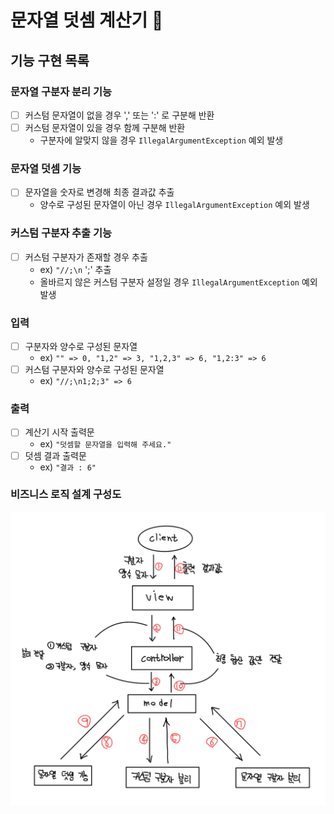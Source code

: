 # 문자열 덧셈 계산기 🚀

## 기능 구현 목록

### 문자열 구분자 분리 기능
- [ ] 커스텀 문자열이 없을 경우 ',' 또는 ':' 로 구분해 반환
- [ ] 커스텀 문자열이 있을 경우 함께 구분해 반환
    - 구분자에 알맞지 않을 경우 `IllegalArgumentException` 예외 발생

### 문자열 덧셈 기능
- [ ] 문자열을 숫자로 변경해 최종 결과값 추출
    - 양수로 구성된 문자열이 아닌 경우 `IllegalArgumentException` 예외 발생

### 커스텀 구분자 추출 기능
- [ ] 커스텀 구분자가 존재할 경우 추출
    -  ex) `"//;\n` ';' 추출
    - 올바르지 않은 커스텀 구분자 설정일 경우 `IllegalArgumentException` 예외 발생

### 입력
- [ ] 구분자와 양수로 구성된 문자열
    - ex) `"" => 0, "1,2" => 3, "1,2,3" => 6, "1,2:3" => 6`
- [ ] 커스텀 구분자와 양수로 구성된 문자열
    - ex)  `"//;\n1;2;3" => 6`

### 출력
- [ ] 계산기 시작 출력문
    - ex)  `"덧셈할 문자열을 입력해 주세요."`
- [ ] 덧셈 결과 출력문
    - ex) `"결과 : 6"`

### 비즈니스 로직 설계 구성도
![img.png](FlowChart.png)